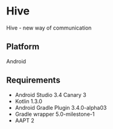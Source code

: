 # Hive
Hive - new way of communication

## Platform
Android

## Requirements
* Android Studio 3.4 Canary 3
* Kotlin 1.3.0
* Android Gradle Plugin 3.4.0-alpha03
* Gradle wrapper 5.0-milestone-1
* AAPT 2